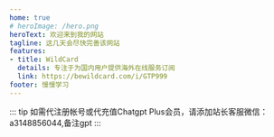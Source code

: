 ```yaml
---
home: true
# heroImage: /hero.png
heroText: 欢迎来到我的网站
tagline: 这几天会尽快完善该网站
features:
- title: WildCard
  details: 专注于为国内用户提供海外在线服务订阅
  link: https://bewildcard.com/i/GTP999
footer: 慢慢学习
---
```

::: tip
如需代注册帐号或代充值Chatgpt Plus会员，请添加站长客服微信：a3148856044,备注gpt
:::

